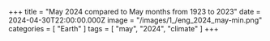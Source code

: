 +++
title = "May 2024 compared to May months from 1923 to 2023"
date = 2024-04-30T22:00:00.000Z
image = "/images/1_/eng_2024_may-min.png"
categories = [ "Earth" ]
tags = [ "may", "2024", "climate" ]
+++

